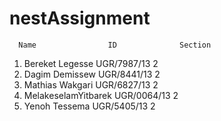 # nestAssignment
      Name                ID              Section 
1. Bereket Legesse    UGR/7987/13             2
2. Dagim Demissew     UGR/8441/13             2
3. Mathias Wakgari    UGR/6827/13             2
4. MelakeselamYitbarek     UGR/0064/13        2
5. Yenoh Tessema       UGR/5405/13            2
